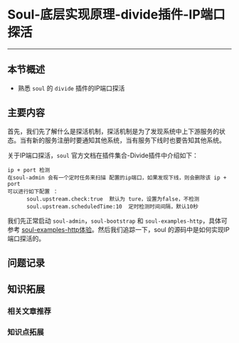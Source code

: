 # Soul-底层实现原理-divide插件-IP端口探活

------

## 本节概述

- 熟悉 `soul` 的 `divide` 插件的IP端口探活

## 主要内容

首先，我们先了解什么是探活机制，探活机制是为了发现系统中上下游服务的状态。当有新的服务注册时要通知其他系统，当有服务下线时也要告知其他系统。

关于IP端口探活，`soul` 官方文档在插件集合-Divide插件中介绍如下：

```
ip + port 检测
在soul-admin 会有一个定时任务来扫描 配置的ip端口，如果发现下线，则会删除该 ip + port
可以进行如下配置 ：
      soul.upstream.check:true  默认为 ture，设置为false，不检测
      soul.upstream.scheduledTime:10  定时检测时间间隔，默认10秒
```

我们先正常启动 `soul-admin`，`soul-bootstrap` 和 `soul-examples-http`，具体可参考 [soul-examples-http体验](https://github.com/itmiwang/SE-Notes/blob/main/SourceCode/Soul/03.soul-examples-http%E4%BD%93%E9%AA%8C.md)。然后我们追踪一下，soul 的源码中是如何实现IP端口探活的。



## 问题记录

## 知识拓展

### 相关文章推荐

### 知识点拓展



